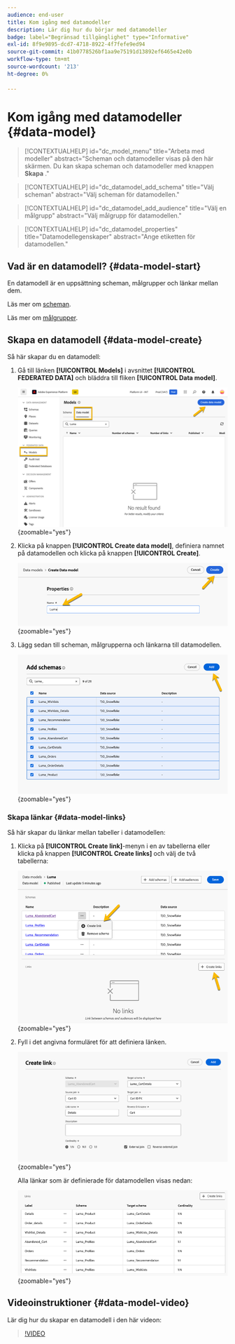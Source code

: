 ```yaml
---
audience: end-user
title: Kom igång med datamodeller
description: Lär dig hur du börjar med datamodeller
badge: label="Begränsad tillgänglighet" type="Informative"
exl-id: 8f9e9895-dcd7-4718-8922-4f7fefe9ed94
source-git-commit: 41b0778526bf1aa9e75191d13892ef6465e42e0b
workflow-type: tm+mt
source-wordcount: '213'
ht-degree: 0%

---
```


# Kom igång med datamodeller {#data-model}

>[!CONTEXTUALHELP]
>id="dc_model_menu"
>title="Arbeta med modeller"
>abstract="Scheman och datamodeller visas på den här skärmen. Du kan skapa scheman och datamodeller med knappen **Skapa** ."

>[!CONTEXTUALHELP]
>id="dc_datamodel_add_schema"
>title="Välj scheman"
>abstract="Välj scheman för datamodellen."


>[!CONTEXTUALHELP]
>id="dc_datamodel_add_audience"
>title="Välj en målgrupp"
>abstract="Välj målgrupp för datamodellen."

>[!CONTEXTUALHELP]
>id="dc_datamodel_properties"
>title="Datamodellegenskaper"
>abstract="Ange etiketten för datamodellen."


## Vad är en datamodell? {#data-model-start}

En datamodell är en uppsättning scheman, målgrupper och länkar mellan dem.

Läs mer om [scheman](../customer/schemas.md#schema-start).

Läs mer om [målgrupper](../start/audiences.md).

## Skapa en datamodell {#data-model-create}

Så här skapar du en datamodell:

1. Gå till länken **[!UICONTROL Models]** i avsnittet **[!UICONTROL FEDERATED DATA]** och bläddra till fliken **[!UICONTROL Data model]**.

   ![](assets/datamodel_create.png){zoomable="yes"}

1. Klicka på knappen **[!UICONTROL Create data model]**, definiera namnet på datamodellen och klicka på knappen **[!UICONTROL Create]**.

   ![](assets/datamodel_name.png){zoomable="yes"}

1. Lägg sedan till scheman, målgrupperna och länkarna till datamodellen.

   ![](assets/datamodel_schemas.png){zoomable="yes"}

### Skapa länkar {#data-model-links}

Så här skapar du länkar mellan tabeller i datamodellen:

1. Klicka på **[!UICONTROL Create link]**-menyn i en av tabellerna eller klicka på knappen **[!UICONTROL Create links]** och välj de två tabellerna:

   ![](assets/datamodel_createlinks.png){zoomable="yes"}

1. Fyll i det angivna formuläret för att definiera länken.

   ![](assets/datamodel_link.png){zoomable="yes"}

   Alla länkar som är definierade för datamodellen visas nedan:

   ![](assets/datamodel_alllinks.png){zoomable="yes"}

## Videoinstruktioner {#data-model-video}

Lär dig hur du skapar en datamodell i den här videon:

>[!VIDEO](https://video.tv.adobe.com/v/3432020)
